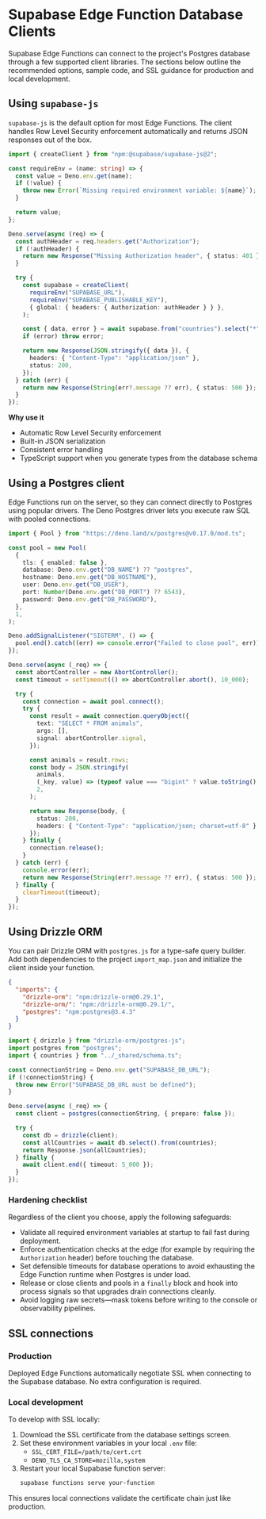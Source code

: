 # Supabase Edge Function Database Clients

Supabase Edge Functions can connect to the project's Postgres database through a
few supported client libraries. The sections below outline the recommended
options, sample code, and SSL guidance for production and local development.

## Using `supabase-js`

`supabase-js` is the default option for most Edge Functions. The client handles
Row Level Security enforcement automatically and returns JSON responses out of
the box.

```ts
import { createClient } from "npm:@supabase/supabase-js@2";

const requireEnv = (name: string) => {
  const value = Deno.env.get(name);
  if (!value) {
    throw new Error(`Missing required environment variable: ${name}`);
  }

  return value;
};

Deno.serve(async (req) => {
  const authHeader = req.headers.get("Authorization");
  if (!authHeader) {
    return new Response("Missing Authorization header", { status: 401 });
  }

  try {
    const supabase = createClient(
      requireEnv("SUPABASE_URL"),
      requireEnv("SUPABASE_PUBLISHABLE_KEY"),
      { global: { headers: { Authorization: authHeader } } },
    );

    const { data, error } = await supabase.from("countries").select("*");
    if (error) throw error;

    return new Response(JSON.stringify({ data }), {
      headers: { "Content-Type": "application/json" },
      status: 200,
    });
  } catch (err) {
    return new Response(String(err?.message ?? err), { status: 500 });
  }
});
```

**Why use it**

- Automatic Row Level Security enforcement
- Built-in JSON serialization
- Consistent error handling
- TypeScript support when you generate types from the database schema

## Using a Postgres client

Edge Functions run on the server, so they can connect directly to Postgres using
popular drivers. The Deno Postgres driver lets you execute raw SQL with pooled
connections.

```ts
import { Pool } from "https://deno.land/x/postgres@v0.17.0/mod.ts";

const pool = new Pool(
  {
    tls: { enabled: false },
    database: Deno.env.get("DB_NAME") ?? "postgres",
    hostname: Deno.env.get("DB_HOSTNAME"),
    user: Deno.env.get("DB_USER"),
    port: Number(Deno.env.get("DB_PORT") ?? 6543),
    password: Deno.env.get("DB_PASSWORD"),
  },
  1,
);

Deno.addSignalListener("SIGTERM", () => {
  pool.end().catch((err) => console.error("Failed to close pool", err));
});

Deno.serve(async (_req) => {
  const abortController = new AbortController();
  const timeout = setTimeout(() => abortController.abort(), 10_000);

  try {
    const connection = await pool.connect();
    try {
      const result = await connection.queryObject({
        text: "SELECT * FROM animals",
        args: [],
        signal: abortController.signal,
      });

      const animals = result.rows;
      const body = JSON.stringify(
        animals,
        (_key, value) => (typeof value === "bigint" ? value.toString() : value),
        2,
      );

      return new Response(body, {
        status: 200,
        headers: { "Content-Type": "application/json; charset=utf-8" },
      });
    } finally {
      connection.release();
    }
  } catch (err) {
    console.error(err);
    return new Response(String(err?.message ?? err), { status: 500 });
  } finally {
    clearTimeout(timeout);
  }
});
```

## Using Drizzle ORM

You can pair Drizzle ORM with `postgres.js` for a type-safe query builder. Add
both dependencies to the project `import_map.json` and initialize the client
inside your function.

```json
{
  "imports": {
    "drizzle-orm": "npm:drizzle-orm@0.29.1",
    "drizzle-orm/": "npm:/drizzle-orm@0.29.1/",
    "postgres": "npm:postgres@3.4.3"
  }
}
```

```ts
import { drizzle } from "drizzle-orm/postgres-js";
import postgres from "postgres";
import { countries } from "../_shared/schema.ts";

const connectionString = Deno.env.get("SUPABASE_DB_URL");
if (!connectionString) {
  throw new Error("SUPABASE_DB_URL must be defined");
}

Deno.serve(async (_req) => {
  const client = postgres(connectionString, { prepare: false });

  try {
    const db = drizzle(client);
    const allCountries = await db.select().from(countries);
    return Response.json(allCountries);
  } finally {
    await client.end({ timeout: 5_000 });
  }
});
```

### Hardening checklist

Regardless of the client you choose, apply the following safeguards:

- Validate all required environment variables at startup to fail fast during
  deployment.
- Enforce authentication checks at the edge (for example by requiring the
  `Authorization` header) before touching the database.
- Set defensible timeouts for database operations to avoid exhausting the Edge
  Function runtime when Postgres is under load.
- Release or close clients and pools in a `finally` block and hook into process
  signals so that upgrades drain connections cleanly.
- Avoid logging raw secrets—mask tokens before writing to the console or
  observability pipelines.

## SSL connections

### Production

Deployed Edge Functions automatically negotiate SSL when connecting to the
Supabase database. No extra configuration is required.

### Local development

To develop with SSL locally:

1. Download the SSL certificate from the database settings screen.
2. Set these environment variables in your local `.env` file:
   - `SSL_CERT_FILE=/path/to/cert.crt`
   - `DENO_TLS_CA_STORE=mozilla,system`
3. Restart your local Supabase function server:
   ```bash
   supabase functions serve your-function
   ```

This ensures local connections validate the certificate chain just like
production.
